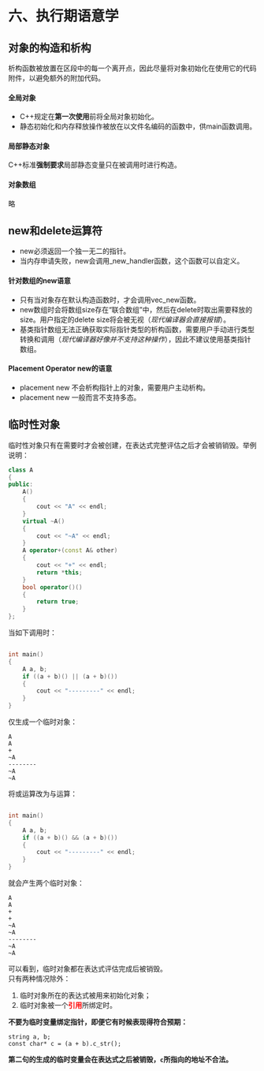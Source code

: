 # 六、执行期语意学
## 对象的构造和析构
析构函数被放置在区段中的每一个离开点，因此尽量将对象初始化在使用它的代码附件，以避免额外的附加代码。
#### 全局对象
* C++规定在**第一次使用**前将全局对象初始化。
* 静态初始化和内存释放操作被放在以文件名编码的函数中，供main函数调用。
#### 局部静态对象
C++标准**强制要求**局部静态变量只在被调用时进行构造。
#### 对象数组
略
## new和delete运算符
* new必须返回一个独一无二的指针。
* 当内存申请失败，new会调用_new_handler函数，这个函数可以自定义。
#### 针对数组的new语意
* 只有当对象存在默认构造函数时，才会调用vec_new函数。
* new数组时会将数组size存在“联合数组”中，然后在delete时取出需要释放的size。用户指定的delete size将会被无视（*现代编译器会直接报错*）。
* 基类指针数组无法正确获取实际指针类型的析构函数，需要用户手动进行类型转换和调用（*现代编译器好像并不支持这种操作*），因此不建议使用基类指针数组。
#### Placement Operator new的语意
* placement new 不会析构指针上的对象，需要用户主动析构。
* placement new 一般而言不支持多态。
## 临时性对象
临时性对象只有在需要时才会被创建，在表达式完整评估之后才会被销销毁。举例说明：
```cxx
class A
{
public:
    A()
    {
        cout << "A" << endl;
    }
    virtual ~A()
    {
        cout << "~A" << endl;
    }
    A operator+(const A& other)
    {
        cout << "+" << endl;
        return *this;
    }
    bool operator()()
    {
        return true;
    }
};
```
当如下调用时：
```cxx

int main()
{
    A a, b;
    if ((a + b)() || (a + b)()) 
    {
        cout << "---------" << endl;
    }
}
```
仅生成一个临时对象：
```
A
A
+
~A
--------
~A
~A
```
将或运算改为与运算：
```cxx

int main()
{
    A a, b;
    if ((a + b)() && (a + b)()) 
    {
        cout << "---------" << endl;
    }
}
```
就会产生两个临时对象：
```
A
A
+
+
~A
~A
--------
~A
~A
```
可以看到，临时对象都在表达式评估完成后被销毁。  
只有两种情况除外：
1. 临时对象所在的表达式被用来初始化对象；
2. 临时对象被一个<font color=red>**引用**</font>所绑定时。

**不要为临时变量绑定指针，即便它有时候表现得符合预期：**
```
string a, b;
const char* c = (a + b).c_str();
```
**第二句的生成的临时变量会在表达式之后被销毁，`c`所指向的地址不合法。**
